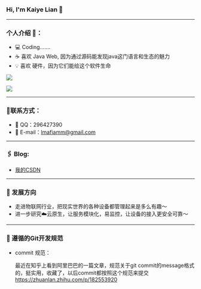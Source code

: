 ### Hi, I'm Kaiye Lian 👋
---
### 个人介绍 🗿：

- 💻 Coding.......
- ☕️ 喜欢 Java Web, 因为通过源码能发现java这门语言和生态的魅力
- 💡 喜欢 硬件，因为它们能给这个软件生命

![](https://github-readme-stats.vercel.app/api?username=lmafia&show_icons=true&title_color=ff2686&icon_color=ff2686&text_color=403339&bg_color=ffffff&hide_title=false)

![](https://github-readme-stats.vercel.app/api/top-langs/?username=lmafia&layout=compact)


---
### 📝联系方式：
- 📡 QQ：296427390
- 📧 E-mail：lmafiamm@gmail.com

---
### 🖇 Blog:
- [我的CSDN](https://blog.csdn.net/weixin_41974269)

---
### 🧔 发展方向
- 走进物联网行业，把现实世界的各种设备都管理起来是多么有趣～
- 进一步研究☁️云原生，让服务模块化，易监控，让设备的接入更安全可靠～
---

### 📕 遵循的Git开发规范

+ commit 规范：

  最近在知乎上看到阿里巴巴的一篇文章，规范关于git commit的message格式的，挺实用，收藏了，以后commit都按照这个规范来提交
  https://zhuanlan.zhihu.com/p/182553920


